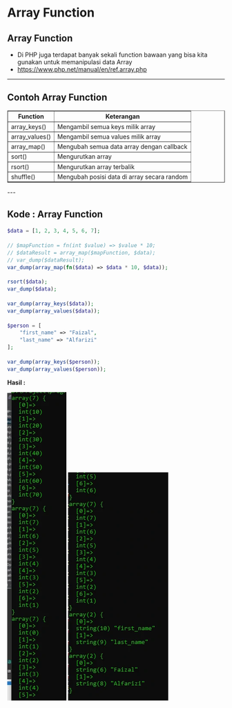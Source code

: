 # Array Function

## Array Function

- Di PHP juga terdapat banyak sekali function bawaan yang bisa kita gunakan untuk memanipulasi data Array
- https://www.php.net/manual/en/ref.array.php

---

## Contoh Array Function

<table border="1" width="100%">
    <tr>
        <th>Function</th>
        <th>Keterangan</th>
    </tr>
    <tr>
        <td>array_keys()</td>
        <td>Mengambil semua keys milik array</td>
    </tr>
    <tr>
        <td>array_values()</td>
        <td>Mengambil semua values milik array</td>
    </tr>
    <tr>
        <td>array_map()</td>
        <td>Mengubah semua data array dengan callback</td>
    </tr>
    <tr>
        <td>sort()</td>
        <td>Mengurutkan array</td>
    </tr>
    <tr>
        <td>rsort()</td>
        <td>Mengurutkan array terbalik</td>
    </tr>
    <tr>
        <td>shuffle()</td>
        <td>Mengubah posisi data di array secara random</td>
    </tr>
</table>
---

## Kode : Array Function

```php
$data = [1, 2, 3, 4, 5, 6, 7];

// $mapFunction = fn(int $value) => $value * 10;
// $dataResult = array_map($mapFunction, $data);
// var_dump($dataResult);
var_dump(array_map(fn($data) => $data * 10, $data));

rsort($data);
var_dump($data);

var_dump(array_keys($data));
var_dump(array_values($data));

$person = [
    "first_name" => "Faizal",
    "last_name" => "Alfarizi"
];

var_dump(array_keys($person));
var_dump(array_values($person));
```

**Hasil :**

![1](../assets/img/39/1.webp)
![2](../assets/img/39/2.webp)